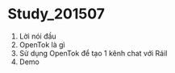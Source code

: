 # Study_201507
1. Lời nói đầu
2. OpenTok là gì
3. Sử dụng OpenTok để tạo 1 kênh chat với Ráil
4. Demo


